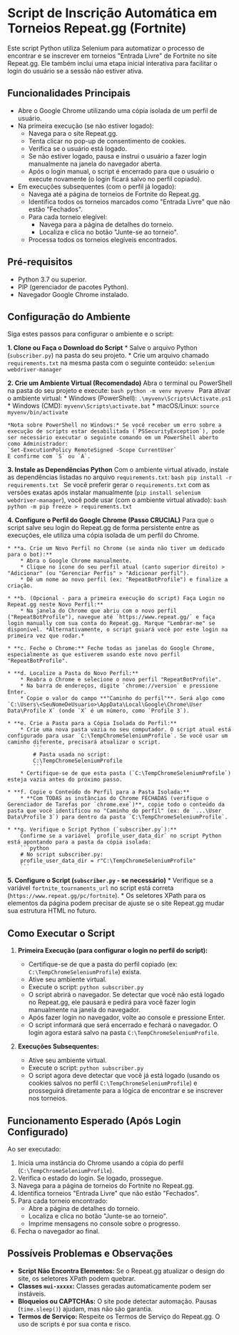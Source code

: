 # Script de Inscrição Automática em Torneios Repeat.gg (Fortnite)

Este script Python utiliza Selenium para automatizar o processo de encontrar e se inscrever em torneios "Entrada Livre" de Fortnite no site Repeat.gg. Ele também inclui uma etapa inicial interativa para facilitar o login do usuário se a sessão não estiver ativa.

## Funcionalidades Principais

* Abre o Google Chrome utilizando uma cópia isolada de um perfil de usuário.
* Na primeira execução (se não estiver logado):
    * Navega para o site Repeat.gg.
    * Tenta clicar no pop-up de consentimento de cookies.
    * Verifica se o usuário está logado.
    * Se não estiver logado, pausa e instrui o usuário a fazer login manualmente na janela do navegador aberta.
    * Após o login manual, o script é encerrado para que o usuário o execute novamente (o login ficará salvo no perfil copiado).
* Em execuções subsequentes (com o perfil já logado):
    * Navega até a página de torneios de Fortnite do Repeat.gg.
    * Identifica todos os torneios marcados como "Entrada Livre" que não estão "Fechados".
    * Para cada torneio elegível:
        * Navega para a página de detalhes do torneio.
        * Localiza e clica no botão "Junte-se ao torneio".
    * Processa todos os torneios elegíveis encontrados.

## Pré-requisitos

* Python 3.7 ou superior.
* PIP (gerenciador de pacotes Python).
* Navegador Google Chrome instalado.

## Configuração do Ambiente

Siga estes passos para configurar o ambiente e o script:

**1. Clone ou Faça o Download do Script**
    * Salve o arquivo Python (`subscriber.py`) na pasta do seu projeto.
    * Crie um arquivo chamado `requirements.txt` na mesma pasta com o seguinte conteúdo:
        ```
        selenium
        webdriver-manager
        ```

**2. Crie um Ambiente Virtual (Recomendado)**
    Abra o terminal ou PowerShell na pasta do seu projeto e execute:
    ```bash
    python -m venv myvenv
    ```
    Para ativar o ambiente virtual:
    * Windows (PowerShell): `.\myvenv\Scripts\Activate.ps1`
    * Windows (CMD): `myvenv\Scripts\activate.bat`
    * macOS/Linux: `source myvenv/bin/activate`

    *Nota sobre PowerShell no Windows:* Se você receber um erro sobre a execução de scripts estar desabilitada (`PSSecurityException`), pode ser necessário executar o seguinte comando em um PowerShell aberto como Administrador:
    `Set-ExecutionPolicy RemoteSigned -Scope CurrentUser`
    E confirme com `S` ou `A`.

**3. Instale as Dependências Python**
    Com o ambiente virtual ativado, instale as dependências listadas no arquivo `requirements.txt`:
    ```bash
    pip install -r requirements.txt
    ```
    Se você preferir gerar o `requirements.txt` com as versões exatas após instalar manualmente (`pip install selenium webdriver-manager`), você pode usar (com o ambiente virtual ativado):
    ```bash
    python -m pip freeze > requirements.txt
    ```

**4. Configure o Perfil do Google Chrome (Passo CRUCIAL)**
    Para que o script salve seu login do Repeat.gg de forma persistente entre as execuções, ele utiliza uma cópia isolada de um perfil do Chrome.

    * **a. Crie um Novo Perfil no Chrome (se ainda não tiver um dedicado para o bot):**
        * Abra o Google Chrome manualmente.
        * Clique no ícone do seu perfil atual (canto superior direito) > "Adicionar" (ou "Gerenciar Perfis" > "Adicionar perfil").
        * Dê um nome ao novo perfil (ex: "RepeatBotProfile") e finalize a criação.

    * **b. (Opcional - para a primeira execução do script) Faça Login no Repeat.gg neste Novo Perfil:**
        * Na janela do Chrome que abriu com o novo perfil ("RepeatBotProfile"), navegue até `https://www.repeat.gg/` e faça login manually com sua conta do Repeat.gg. Marque "Lembrar-me" se disponível. *Alternativamente, o script guiará você por este login na primeira vez que rodar.*

    * **c. Feche o Chrome:** Feche todas as janelas do Google Chrome, especialmente as que estiverem usando este novo perfil "RepeatBotProfile".

    * **d. Localize a Pasta do Novo Perfil:**
        * Reabra o Chrome e selecione o novo perfil "RepeatBotProfile".
        * Na barra de endereços, digite `chrome://version` e pressione Enter.
        * Copie o valor do campo **"Caminho do perfil"**. Será algo como `C:\Users\<SeuNomeDeUsuario>\AppData\Local\Google\Chrome\User Data\Profile X` (onde `X` é um número, como `Profile 3`).

    * **e. Crie a Pasta para a Cópia Isolada do Perfil:**
        * Crie uma nova pasta vazia no seu computador. O script atual está configurado para usar `C:\TempChromeSeleniumProfile`. Se você usar um caminho diferente, precisará atualizar o script.
            ```
            # Pasta usada no script:
            C:\TempChromeSeleniumProfile
            ```
        * Certifique-se de que esta pasta (`C:\TempChromeSeleniumProfile`) esteja vazia antes do próximo passo.

    * **f. Copie o Conteúdo do Perfil para a Pasta Isolada:**
        * **Com TODAS as instâncias do Chrome FECHADAS (verifique o Gerenciador de Tarefas por `chrome.exe`)**, copie todo o conteúdo da pasta que você identificou no "Caminho do perfil" (ex: de `...\User Data\Profile 3`) para dentro da pasta `C:\TempChromeSeleniumProfile`.

    * **g. Verifique o Script Python (`subscriber.py`):**
        Confirme se a variável `profile_user_data_dir` no script Python está apontando para a pasta da cópia isolada:
        ```python
        # No script subscriber.py:
        profile_user_data_dir = r"C:\TempChromeSeleniumProfile" 
        ```

**5. Configure o Script (`subscriber.py` - se necessário)**
    * Verifique se a variável `fortnite_tournaments_url` no script está correta (`https://www.repeat.gg/pc/fortnite`).
    * Os seletores XPath para os elementos da página podem precisar de ajuste se o site Repeat.gg mudar sua estrutura HTML no futuro.

## Como Executar o Script

1.  **Primeira Execução (para configurar o login no perfil do script):**
    * Certifique-se de que a pasta do perfil copiado (ex: `C:\TempChromeSeleniumProfile`) exista.
    * Ative seu ambiente virtual.
    * Execute o script: `python subscriber.py`
    * O script abrirá o navegador. Se detectar que você não está logado no Repeat.gg, ele pausará e pedirá para você fazer login manualmente na janela do navegador.
    * Após fazer login no navegador, volte ao console e pressione Enter.
    * O script informará que será encerrado e fechará o navegador. O login agora estará salvo na pasta `C:\TempChromeSeleniumProfile`.

2.  **Execuções Subsequentes:**
    * Ative seu ambiente virtual.
    * Execute o script: `python subscriber.py`
    * O script agora deve detectar que você já está logado (usando os cookies salvos no perfil `C:\TempChromeSeleniumProfile`) e prosseguirá diretamente para a lógica de encontrar e se inscrever nos torneios.

## Funcionamento Esperado (Após Login Configurado)

Ao ser executado:
1.  Inicia uma instância do Chrome usando a cópia do perfil (`C:\TempChromeSeleniumProfile`).
2.  Verifica o estado do login. Se logado, prossegue.
3.  Navega para a página de torneios do Fortnite no Repeat.gg.
4.  Identifica torneios "Entrada Livre" que não estão "Fechados".
5.  Para cada torneio encontrado:
    * Abre a página de detalhes do torneio.
    * Localiza e clica no botão "Junte-se ao torneio".
    * Imprime mensagens no console sobre o progresso.
6.  Fecha o navegador ao final.

## Possíveis Problemas e Observações

* **Script Não Encontra Elementos:** Se o Repeat.gg atualizar o design do site, os seletores XPath podem quebrar.
* **Classes `mui-xxxxx`:** Classes geradas automaticamente podem ser instáveis.
* **Bloqueios ou CAPTCHAs:** O site pode detectar automação. Pausas (`time.sleep()`) ajudam, mas não são garantia.
* **Termos de Serviço:** Respeite os Termos de Serviço do Repeat.gg. O uso de scripts é por sua conta e risco.